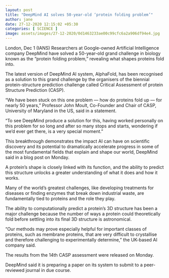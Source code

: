 ```yaml
---
layout: post
title: "DeepMind AI solves 50-year-old ‘protein folding problem’"
author: jane 
date: 27-12-2020 12:15:02 +05:30 
categories: [ SCIENCE ] 
image: assets/images/27-12-2020/0d1463233ae00c99cfc6a2a906df94e4.jpg
---
```

London, Dec 1 (IANS) Researchers at Google-owned Artificial Intelligence company DeepMind have solved a 50-year-old grand challenge in biology known as the “protein folding problem,” revealing what shapes proteins fold into.

The latest version of DeepMind AI system, AlphaFold, has been recognised as a solution to this grand challenge by the organisers of the biennial protein-structure prediction challenge called Critical Assessment of protein Structure Prediction (CASP).

“We have been stuck on this one problem — how do proteins fold up — for nearly 50 years,” Professor John Moult, Co-Founder and Chair of CASP, University of Maryland in the US, said in a statement.

“To see DeepMind produce a solution for this, having worked personally on this problem for so long and after so many stops and starts, wondering if we’d ever get there, is a very special moment.”

This breakthrough demonstrates the impact AI can have on scientific discovery and its potential to dramatically accelerate progress in some of the most fundamental fields that explain and shape our world, DeepMind said in a blog post on Monday.

A protein’s shape is closely linked with its function, and the ability to predict this structure unlocks a greater understanding of what it does and how it works.

Many of the world’s greatest challenges, like developing treatments for diseases or finding enzymes that break down industrial waste, are fundamentally tied to proteins and the role they play.

The ability to computationally predict a protein’s 3D structure has been a major challenge because the number of ways a protein could theoretically fold before settling into its final 3D structure is astronomical.

“Our methods may prove especially helpful for important classes of proteins, such as membrane proteins, that are very difficult to crystallise and therefore challenging to experimentally determine,” the UK-based AI company said.

The results from the 14th CASP assessment were released on Monday.

DeepMind said it is preparing a paper on its system to submit to a peer-reviewed journal in due course.